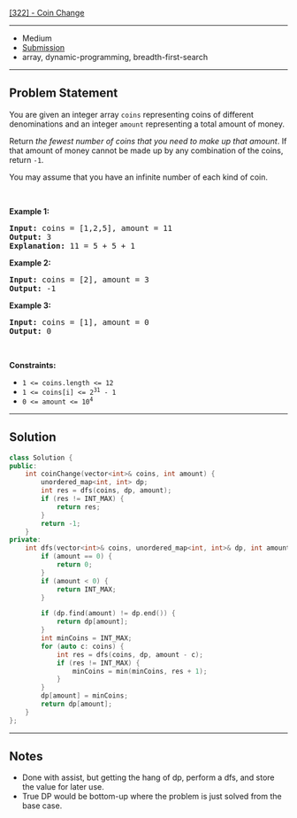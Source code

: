 [[322] - Coin Change](https://leetcode.com/problems/coin-change)

---

- Medium
- [Submission](https://leetcode.com/problems/coin-change/submissions/1005578996/)
- array, dynamic-programming, breadth-first-search

---

## Problem Statement

<p>You are given an integer array <code>coins</code> representing coins of different denominations and an integer <code>amount</code> representing a total amount of money.</p>

<p>Return <em>the fewest number of coins that you need to make up that amount</em>. If that amount of money cannot be made up by any combination of the coins, return <code>-1</code>.</p>

<p>You may assume that you have an infinite number of each kind of coin.</p>

<p>&nbsp;</p>
<p><strong class="example">Example 1:</strong></p>

<pre>
<strong>Input:</strong> coins = [1,2,5], amount = 11
<strong>Output:</strong> 3
<strong>Explanation:</strong> 11 = 5 + 5 + 1
</pre>

<p><strong class="example">Example 2:</strong></p>

<pre>
<strong>Input:</strong> coins = [2], amount = 3
<strong>Output:</strong> -1
</pre>

<p><strong class="example">Example 3:</strong></p>

<pre>
<strong>Input:</strong> coins = [1], amount = 0
<strong>Output:</strong> 0
</pre>

<p>&nbsp;</p>
<p><strong>Constraints:</strong></p>

<ul>
	<li><code>1 &lt;= coins.length &lt;= 12</code></li>
	<li><code>1 &lt;= coins[i] &lt;= 2<sup>31</sup> - 1</code></li>
	<li><code>0 &lt;= amount &lt;= 10<sup>4</sup></code></li>
</ul>


---

## Solution

```cpp
class Solution {
public:
    int coinChange(vector<int>& coins, int amount) {
        unordered_map<int, int> dp;
        int res = dfs(coins, dp, amount);
        if (res != INT_MAX) {
            return res;
        }
        return -1;
    }
private:
    int dfs(vector<int>& coins, unordered_map<int, int>& dp, int amount) {
        if (amount == 0) {
            return 0;
        }
        if (amount < 0) {
            return INT_MAX;
        }

        if (dp.find(amount) != dp.end()) {
            return dp[amount];
        }
        int minCoins = INT_MAX;
        for (auto c: coins) {
            int res = dfs(coins, dp, amount - c);
            if (res != INT_MAX) {
                minCoins = min(minCoins, res + 1);
            }
        }
        dp[amount] = minCoins;
        return dp[amount];
    }
};
```

---

## Notes

- Done with assist, but getting the hang of dp, perform a dfs, and store the value for later use.
- True DP would be bottom-up where the problem is just solved from the base case.
